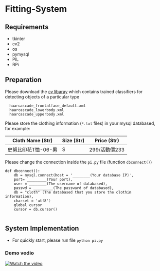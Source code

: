 # Fitting-System


## Requirements

- tkinter
- cv2
- os
- pymysql
- PIL
- RPi

## Preparation

Please download the [cv libaray](https://github.com/opencv/opencv/tree/master/data/haarcascades) which contains trained classifiers for detecting objects of a particular type

```
  haarcascade_frontalface_default.xml
  haarcascade_lowerbody.xml
  haarcascade_upperbody.xml
```

Please store the clothing information (`*.txt` files) in your mysql databased,
for example:


| Cloth Name (Str) | Size (Str)| Price (Str)|
|------------------|-----------|------------|
|史努比印花T恤-06-男 |S          | 299/活動價233|

Please change the connection inside the `pi.py` file (function `dbconnect()`)

```
def dbconnect():
	db = mysql.connect(host = '________(Your database IP)',
	port= _________(Your port),
	user = ________(The username of databased),
	passwd = _________(The passward of databased),
	db = "cloth" (The databased that you store the clothin information),
	charset = 'utf8')
	global cursor
	cursor = db.cursor()
  
```

## System Implementation

- For quickly start, please run file `python pi.py`

### Demo vedio

[![Watch the video](https://user-images.githubusercontent.com/83267883/202080585-17c5df52-91a0-4ecd-988b-6b3fcc7a9a23.jpg)](https://youtu.be/_9RW9zvGyAQ)

